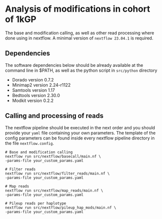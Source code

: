 # Analysis of modifications in cohort of 1kGP


The base and modification calling, as well as other read processing where done
using in nextflow. A minimal version of `nextflow 23.04.1` is required.

## Dependencies

The software dependencies below should be already available at the command line in $PATH,
as well as the python script in `src/python` directory

- Dorado version 0.7.2 
- Minimap2 version 2.24-r1122
- Samtools version 1.17
- Bedtools version 2.30.0
- Modkit version 0.2.2


## Calling and processing of reads

The nextflow pipeline should be executed in the next order and you should provide your `yaml` file
containing your own parameters. The template of the config parameters can be found inside every
nextflow pipeline directory in the file `nextflow.config`.

```
# Base and modification calling
nextflow run src/nextflow/basecall/main.nf \
-params-file your_custom_params.yaml

# Filter reads 
nextflow run src/nextflow/filter_reads/main.nf \
-params-file your_custom_params.yaml

# Map reads
nextflow run src/nextflow/map_reads/main.nf \
-params-file your_custom_params.yaml

# Pileup reads per haplotype
nextflow run src/nextflow/pileup_hap_mods/main.nf \
-params-file your_custom_params.yaml

```

